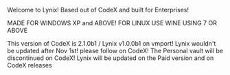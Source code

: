 Welcome to Lynix! Based out of CodeX and built for Enterprises!


MADE FOR WINDOWS XP and ABOVE! FOR LINUX USE WINE USING 7 OR ABOVE

This version of CodeX is 2.1.0b1 / Lynix v1.0.0b1 on vmport!
Lynix wouldn't be updated after Nov 1st! please follow on CodeX!
The Personal vault will be discontinued on CodeX! Lynix will be
updated on the Paid version and on CodeX releases
